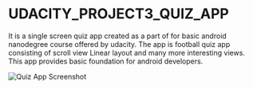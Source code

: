 # UDACITY_PROJECT3_QUIZ_APP

It is a single screen quiz app created  as a part of for basic android nanodegree course offered by udacity.
The app is football quiz app  consisting of scroll view Linear layout and many more interesting views.
This app provides basic foundation for android developers.


![Quiz App Screenshot](Android-nano-degree-projects-/draft_images/quiz_app_screenshot1.JPG)